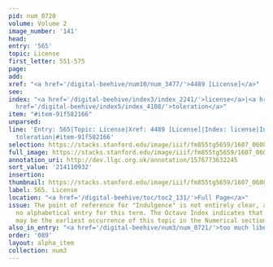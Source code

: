 ```yaml
---
pid: num_0720
volume: Volume 2
image_number: '141'
head:
entry: '565'
topic: License
first_letter: 551-575
page:
add:
xref: "<a href='/digital-beehive/num10/num_3477/'>4489 [License]</a>"
see:
index: "<a href='/digital-beehive/index3/index_2241/'>license</a>|<a href='/digital-beehive/index4/index_2915/'>permission</a>|<a
  href='/digital-beehive/index5/index_4108/'>toleration</a>"
item: "#item-91f582166"
unparsed:
line: 'Entry: 565|Topic: License|Xref: 4489 [License]|Index: license|Index: permission|Index:
  toleration|#item-91f582166'
selection: https://stacks.stanford.edu/image/iiif/fm855tg5659/1607_0608/481,932,2795,541/full/0/default.jpg
full_image: https://stacks.stanford.edu/image/iiif/fm855tg5659/1607_0608/full/full/0/default.jpg
annotation_uri: http://dev.llgc.org.uk/annotation/1576773632245
sort_value: '214110932'
insertion:
thumbnail: https://stacks.stanford.edu/image/iiif/fm855tg5659/1607_0608/481,932,600,180/250,/0/default.jpg
label: 565. License
location: "<a href='/digital-beehive/toc/toc2_131/'>Full Page</a>"
issue: The point of reference for "Indulgence" is not entirely clear, as there is
  no alphabetical entry for this term. The Octavo Index indicates that 667 [Indulgence]
  may be the earliest occurrence of this topic in the Numerical section of the Alvearium.
also_in_entry: "<a href='/digital-beehive/num3/num_0721/'>too much liberty</a>"
order: '089'
layout: alpha_item
collection: num3
---
```

